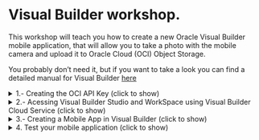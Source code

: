 # Visual Builder workshop.
This workshop will teach you how to create a new Oracle Visual Builder mobile application, that will allow you to take a photo with the mobile camera and upload it to Oracle Cloud (OCI) Object Storage.

You probably don’t need it, but if you want to take a look you can find a detailed manual for Visual Builder [here](https://docs.oracle.com/en/cloud/paas/app-builder-cloud/visual-builder-developer/index.html)

<details>
  <summary>1.- Creating the OCI API Key (click to show)</summary>

---
You will have to connect the Visual Builder app to OCI Object Storage Bucket to Store the mobile photos or image files in a bucket. You must create an OCI API Key to get access to the OCI Services via API REST. So let's create the API Key.
  
---
  
## Creating the API Key
First Sign in [OCI web console](https://cloud.oracle.com) with your credentials 
> Note: this credentials will be provided to you in the workshop by the trainers, or you can use youw own credentials if you have a trial or paid tenancy.

Write your tenancy name and click **Next** Button.

![](./images/oci-signin-01.png)

Then click Continue leaving the Identity Providers as *oracleidentitycloudservice*

![](./images/oci-signin-02.png)

Next write you *User Name* and *Password* and click in **Connect** Button to access to OCI web console.

![](./images/oci-signin-03.png)

![](./images/oci-signin-04.png)

Then click in the **Profile icon** at the top right of the console to access to the user **Settings**.

![](./images/oci-apikey-01.png)

Scroll down and click **API Keys** in the *Resources menu*

![](./images/oci-apikey-02.png)

Next click **Add API Key** button to add a new API Key.

![](./images/oci-apikey-03.png)

Select **Generate API Key Pair**. 
> Note: you could use your own public and private keys in pem format, but in this workshop and for academical purposes we'll use the auto generathed keys.

![](./images/oci-apikey-04.png)

Next you must to download the *Private* and *Public* Keys to your laptop/desktop.

![](./images/oci-apikey-05.png)

After that, you might have two **.pem** files one mark as public.

![](./images/oci-apikey-06.png)

Then click in **Add** button.

![](./images/oci-apikey-07.png)

Next window is the summary or **Configuration File Preview**. Click in the **copy** link to copy your OCI API credentials to a text file in your local computer as you will need them in future steps in the workshop. Then click **Close** Button to finish the process.

![](./images/oci-apikey-08.png)

You should have a new API key created and you should see the Fingerprint key in the OCI web console. 

![](./images/oci-apikey-09.png)

You can get the Config file that you copied before clicking in the *tree vertical* dots in the Fingerprint row and select **View Config File**.

![](./images/oci-apikey-10.png)
</details>
<details>
  <summary>2.- Acessing Visual Builder Studio and WorkSpace using Visual Builder Cloud Service (click to show)</summary>
  
---
  To develop your Visual Builder Application you must access to the workshop Visual Builder Studio instance. Visual Builder is not only used to develop Visual Builder applications, but it allows the development of any kind of modern application thanks to its multitude of integrated development tools, such as a GIT repository, CI/CD pipelines engine, artifact generation, container repository, agile tools, team building tools like wiki and snipples and more. If you want to know more please click [here](https://www.oracle.com/application-development/visual-builder-studio/)
 
---
  
## Acessing Visual Builder Studio and WorkSpace using Visual Builder Cloud Service
To get access to Visual Builder Studio (VBS) you have to Sign-in Oracle Cloud web console with your tenancy user credentials. Then Click in the *hamburguer icon* in the top left part of the web console and select **OCI Classic Services** then click in **Developer** to access to Visual Builder Studio instance.

![](./images/oci-vbs-01.png)
  
Next you have to click in the VBS instance **menu icon** and click in the **Access Service Instance**
  
![](./images/oci-vbs-02.png)  
 
Then in **Organization**, select the *Project* -> **Workshop-VBCS-Takephoto** that you will use for this workshop. 
  
![](./images/oci-vbs-03.png)
  
Select *Workspaces* in the left menu to get all the workspaces in the project. Then select the appropiate workspace asigned to you by the trainer. In this tutorial, you will see that the screenshots show *userXX*, but you will have to change XX with your user number.
> Note: if the trainer asign you the numbre 01 or user01, your workspace will be something like **workspace-user01**.
  
All trainees will use their own git repository tied to their own workspace.
  
![](./images/oci-vbs-04.png)
  
Wait a couple of second to access to your workspace. You should see the *Welcome to your Workspace* page.
  
![](./images/oci-vbs-05.png)
    
</details>
</details>
<details>
  <summary>3.- Creating a Mobile App in Visual Builder (click to show)</summary>
  
---
In this section you will create a mobile application with Visual Builder low coding programing. This application will have several components like an API REST connection to Oracle Cloud Object Storage bucket to storage your photos or files, a mobile layout with input fields and button to take the photo, a workflow triggered by the button event handler and more. At the end of the section you will can take a photo with your mobile phone and upload it to an OCI Object Storage bucket.
 
---
  
## Creating a Mobile App in Visual Builder.
You can create web applications as well as mobile applications in Visual Builder. As a low coding programing platform you have a lot of preconfigured components to create an application for your business case. But you can use javascript (nodejs notation) if you want to have more control coding your application. The limit is your imagination!!.

<details>
  <summary>3.1 Creating the mobile layout (click to show)</summary>
  
### Creating the mobile layout.
Now you will create the mobile layout adding several components that you will use and combine in future sections to create the mobile application.
  
Click in the mobile left menu icon and then click **+ Mobile Application** button to create a mobile application.
  
![](./images/vbs-app-01.png)
  
In *General Information* you must to write a descriptive name for your mobile app, like **takephotoapp**. Then select none as mobile layout app, because in this workshop we won't create a navigation menu for the app as it has only one screen. Finally click **Next** button to continue.
  
![](./images/vbs-app-02.png)
  
Keep **Custom** layout selected (empty layout) and click **Create** button to create you mobile app.
  
![](./images/vbs-app-03.png)

Now you should have created the visual builder mobile application environtment/sandbox to continue creating your mobile app. You should see the *Page Designer* selected with a simple mobile layout in the Design window.
  
![](./images/vbs-app-04.png)
  
You can change the mobile appearance (iphone, google pixel, samsung or tablet), show or hide the bezel or change the mobiile size. In the tutorial we select Samsung Galaxy S20 layout, but you can select whatever you want (default layout is for iphone mobile phones).
  
![](./images/vbs-app-05.png)
  
Click in **Page Title** to select the *Mobile Page Template* properties. Then change the page title to a descriptive one like **Take a Photo to OCI App**
  
![](./images/vbs-app-06.png)
  
Select **Flex Container** layout to change it.
  
![](./images/vbs-app-07.png)
  
Change the *Display Settings* to **Grid** layout.
  
![](./images/vbs-app-08.png)
  
Scroll down in the Components menu to Layout and drag and drop **Form Layout** to the Design window.
  
![](./images/vbs-app-09.gif)
  
Scroll up or search an **Input Text** component and drag and drop to the Design window, inside the *Form Layout*.
  
![](./images/vbs-app-10.gif)
  
Now you will add other **Input Text** but you'll drop it in the Structure menu instead of drop it over the Design window. Drag and Drop over the Structure menu gives you more control when you are creating the mobile layout.
  
![](./images/vbs-app-11.gif)
  
Next you will add a **Horizontal Rule** from *Layout* components to the Design window.
  
![](./images/vbs-app-12.png)
  
Now you have to scroll down and add an **If** component from *Layout* menu to the Structure tree. 
> Note: This component will allow you to compose match rules to create different behaviours according to that rules. In this workshop you will use the **If** component to show or hide the *take photo button*, that you'll have to add to the Design window in next steps.
  
![](./images/vbs-app-13.gif)
  
Add other **If** component more to the *Structure tree*, but this time you have to add it inside (nested) the last *If* that you created before.
> Note: You have to create two nested if components, one for each **Input Text** added before.

![](./images/vbs-app-14.gif)
  
Next you have to add a **Grid Container** component from *Layout* menu, nested to the last *if* component in the *Structure* tree. Drag the **Grid Container** component and drop it inside the last **Bind If**.
> Note: The Grid Container (show as *Grid Row* in the Structure tree) will contain the next components that you have to crete and you'll use it to show or hide its content according to the match rules that you will create in the *If* components in future steps.
  
![](./images/vbs-app-15.png)
  
Now you have to add a **Camera** Component from *Common* menu, nested to the Grid Row that you create in the last step.
> Note: The Camera component is made up of three components: a **File Picker** and a **Button** with an **Icon**. The File Picker component will have a special behaviour as the action that it will execute, will be triggered by the button instead of the own File Picker component.
  
![](./images/vbs-app-16.gif)
  
Next add other **Horizontal Rule** component from *Layout* components menu as a separator. You must drag the **Horizontal Rule** and drop inside the **Camera** component in the *Structure* tree.
  
![](./images/vbs-app-17.gif)
  
Last Layout component will be an **Image** one. Drag the **Image** component from the *Common* components menu and Drop inside the **Grid Row**. **Image** component should be at the same level as the **Camera** component.
  
![](./images/vbs-app-18.gif)

Now you should have a Structure tree similar to the next screenshot. You can move components in the Structure tree if your layout structure is different.
  
![](./images/vbs-app-19.png)
  
</details>
<details>
  <summary>3.2 Configuring the components created (click to show)</summary>
  
---
  
In this section you'll configure the components to improve the UI and user experience. For example you'll use the **If** components to show or hide the camera button and the image components.

---
  
## Configuring the components created.
Now that you have created the mobile app UI layout, you have to configure the different components. Let's configure the components!!

The photo name will be the join of the first Input Text field (User Name), the second Input Text field (Photo Name) and a random number that the phone use when you take a photo with the camera. The result should be something similar to 
```sh  
userXX-photoXX-0934750743058743095.jpg
```
  
Click in the first *Text Input* component to get access the **General** component fields. This component will be used to storage the user name that will take the photo. 
  
![](./images/vbs-app-config-01.png)
  
In the **Label Hint** write *User Name* and keep rest of the fields as default.
  
![](./images/vbs-app-config-02.png)

Repeat the same steps to put **Photo Name** in the second *Input Text* field. 

![](./images/vbs-app-config-03.png)

Now click in the *Camera* component and in the General tab uncheck **Video** check, as you'll have to take photos only. 

![](./images/vbs-app-config-04.png)
  
Then click in the *Button* component inside the Camera one. Change the Text field deleting the **/Video** part. Then Select **Call to Action** in the Choming field and check *Full width* in Styling. 
  
|Field|Value|  
|-|-|
|Text|Take a Photo|
|Chroming|Call To Action|
|Styling| Full Width |
  
![](./images/vbs-app-config-05.png)

Click in the *Image* component and put in the **Width** field the first number of pixels located in the Viewport Resolution (for Samsung Galaxy S20 is **360** pixels).
  
![](./images/vbs-app-config-06.png)  
</details>
<details>
  <summary>3.3 Manage Component Visibility Using Conditions and Variables (click to show)</summary>

--- 
  
You can use a **bind-if** component to conditionally show or hide UI components in your visual application. Use **bind-if** to surround other components and set conditions to determine whether the components should be displayed on a page. In this lab you'll configure two **bind-if** components, one for each *Input Text* value. To manage the value of the **Input Text** components you'll have to create variables. These variables will be used in the events and actions to those events in future steps.
  
> Note: For academic reasons and to facilitate the creation of the mobile UI, the **bind-if** components were created before adding the components affected by them. To use an **bind-if** component to control when a component is displayed in a page after you added it: In **Design** mode, locate the component that you want to control dynamically. *Right-click* the component on the canvas or in the *Structure* view and select **Surround > If** in the popup menu. 
  
![](./images/vbs-app-surround-01.png)  
  
---
  
### Manage Component Visibility Using Conditions and Variables
Before the **Bind-If** configuration, you'll have to create several variables to store the *Input Text* value. Let's create the variables and then you can create the rules to control de visibility of the components.
  
Click **Variables** in the main-start tab to get access to the variables configuration window. You shouldn't have any variable created yet. Click **+ Variable** to create the first variable for you main-start page.
  
![](./images/vbs-app-visibility-01.png)  
  
Write a variable name like **userName** in the *ID* field and keep **String** as variable *Type*. Then Click **Create & New** to save and create the second variable.
  
![](./images/vbs-app-visibility-02.png)
  
Repeat the last step and write a variable name like **photoName** in the *ID* field and keep **String** as variable *Type*. This time click in **Create** button as you don't have to create other variable right now.
  
![](./images/vbs-app-visibility-03.png)
  
Now you have to link this two variables with each **Input Text** components. Click in **Page Designer** again to return to the Design window and Select the *User Name* **Input Text** but **Data** tab properties instead of General one.
  
![](./images/vbs-app-visibility-04.png)
  
Then hover the mouse in the Value field and click **fx** (Expression Editor) icon.
  
![](./images/vbs-app-visibility-05.png)
  
The Expression Editor window should appear. Then Drag **userName** variable and Drop in the first line. Click **Save** button to finish the linking process.
  
![](./images/vbs-app-visibility-06.gif)
  
Repeat the last step with the **Photo Name** component.
  
![](./images/vbs-app-visibility-07.gif)
  
Now you have linked the variables with the components values and you will use them in several parts of your mobile application. For example you will use them in the next steps to modify the visibility of the Camera and Image components.
  
To modify the visibility you have to use the **Bind-If** components. Click in the **Structure** tree and select the first *Bind-If*. As you can see in the *Properties*, there is a Test field with **[[true]]** value. This value means that the if value is always *true*. Let's change the value to modify the visibility dinamically. Then click in the **fx** icon to open the Expression Editor window.
  
![](./images/vbs-app-visibility-08.png)
  
In the Expresion Editor, you could drag and drop any value in the left tree, you must to delete the *true* value before drag and drop the variable:
```
  $variables.userName
```
Then click **Save** Button.
  
![](./images/vbs-app-visibility-09.gif)
  
Now in the **Test** field, you should see a value of
```
  [[ $variables.userName ]]
```
And the **Grid Row** component and its children should be hidden as the *User Name* value is empty and the condition value is equivalent to *False* value.
  
![](./images/vbs-app-visibility-10.png)
  
For simple conditional expresions you can create them with **[[]]** directly in the Test field without using the Expression Editor window. To test it you can create the condition for the *Photo Name* **Input Text** component in the second **Bind-If**. Click in the second **Bind-If** component in the *Structure* tree.
  
![](./images/vbs-app-visibility-11.png)  
  
Replace the **[[true]]** value directly with
```
  [[ $variables.photoName ]]
```

![](./images/vbs-app-visibility-12.png)  
  
As you have noticed, you could have created only one **Bind-If** component surrounding the *Grid Row* and write a condition similar to:
```
  [[ $variables.userName && $variables.photoName ]]
```
But again, for academical reasons we create two **bind-if** to show you the different ways to use the Expresion Editor and the Test field directly.
You will notice too that the **Bind-if** components have a **Temporary Override** value that let you test the visibility, changing a temporary value of true or false directly overriding the condition value.
  
![](./images/vbs-app-visibility-13.png)  
  
If you change the Temporary Override Value to **True** in both **Bind-If** components, you can see how the surrounded **Grid Row** and its children (in the structure tree) will be shown in the Design window. After testing it, please you don't forget to switch the Temporary Override to **Off** value to avoid issues. Anyway you will be advice with an orange mark that your **Bind-If** components are overridden.
  
![](./images/vbs-app-visibility-14.gif)  
  
</details>  
<details>
  <summary>3.4 Creating the API REST Service Connection (click to show)</summary>
  
--- 
To work with an external service's REST API, Visual Builder needs basic information about that service. A service connection provides this information by describing the connection to the service, including connection details, properties, and the REST endpoints provided by the service that you want to use in your application.
  
You'll have to create a connection to Oracle Cloud Infrastructure (OCI) to upload your photos or files in general to an Object Storage Bucket. To do that you'll have to configure a Service connection component that you'll use during the actions creation (described in the next section). Let's create the API REST Service connection before the events and actions creation as you'll have to use the API REST in those actions.
    
---
  
### Creating the API REST Service Connection.
You can create service connections to REST services that support both the OpenAPI 3.0 and Swagger 2.0 specifications. If you remember, you have an user API Key. This API Key will be used in this section to create the Service Connection component, if you don't have any API Key you won't be able to connect to OCI API REST because you will receive an Unathorized connection error (401). To create the Service Connection please follow next steps.

Click in Service Connection icon in the visual builder left main menu. Then Click **+Service Connection** button to create a new Service Connection.
  
![](./images/vbs-app-servicecon-01.png)  

A new Service Connection wizard should be opened. Select *Define by Endpoint* option.
  
![](./images/vbs-app-servicecon-02.png)
  
Now you must put the OCI Object Storage endpoint according to your region. The trainers of the workshop will give you the appropiate endpoint. In this tutorial we'll use the frackfurt endpoint, but this endpoint could change in other worshops, please ask the trainers about the endpoint if they didn't give you one.
 ```
 https://objectstorage.eu-frankfurt-1.oraclecloud.com
 ```
> Note: you could create your own Object Storage Bucket in your OCI Tenancy, following the next [tutorial](). If you create your own Object Storage Bucket you have to use the appropiate [endpoint](https://docs.oracle.com/en-us/iaas/api/#/en/objectstorage/20160918/) according to the region in which you create the bucket.
  
Copy and paste your Object Storage endpoint in the **URL** field. Then change the **Method** to *PUT*. Action Hint should be *Create*. Then click **Next** to continue with the creation.
  
|Field|Value|
|-|-|
|Method|PUT|
|URL| [your Object Storage endpoint](https://docs.oracle.com/en-us/iaas/api/#/en/objectstorage/20160918/) |
|Action Hint|Create|
  
![](./images/vbs-app-servicecon-03.png)
  
Next click in the *Server* tab to configure the authentication method.
  
![](./images/vbs-app-servicecon-04.png)
  
Select **Oracle Cloud Infrastructure API Signature 1.0** as authentification method. If you want to know more about this algorithm you can review it [here](https://docs.cloud.oracle.com/en-us/iaas/Content/API/Concepts/signingrequests.htm)
  
![](./images/vbs-app-servicecon-05.png)
  
Then click in the pencil icon near *Enter API Key and private key*, to config the authetication wuth the API Key. If you create your own API Key credentials at the beggining of the workshop you can use them now. On the other hand if you didn't create any API Key credentials, the trainers will give you ones to create the API Key ID for the Service Connection.
  
![](./images/vbs-app-servicecon-06.png)
  
The *Signature*/Key ID will be constructed using the following sintax
```
 Key ID =  [TENANCY OCID]/[USER OCID]/[KEY FINGERPRINT]
```
As an example
```
  ocid1.tenancy.oc1..aaaaxyz/ocid1.user.oc1..aaaaabc/1f:9a:f9:ad:4a:a4:44:6c:65:0e:94:4f:30:7c:91:ac
```
You must to create your *API Key ID* and copy it in the **Key ID** field. Then copy your *private key* in pem format in the **Private Key** field, including the **---BEGIN PRIVATE KEY---** till **---END PRIVATE KEY---**. Then click **Save** button to finish.
  
![](./images/vbs-app-servicecon-07.png)
  
Next you must change the *Connection Type* to **Always use proxy, irrespective of CORS support** from the list.
  
![](./images/vbs-app-servicecon-08.png)
  
The app will ask your user name and password every time you access it. To allow anonymous access (to avoid introduce your credentials every time) you must check **Allow anonymous access to the service connection infrastructure**. Then Select **Same as Authenticated User** from the *Authentication for Anonymous Users* list. This method will be the same as autehnticated users, that is the API Key method that configured before.
  
![](./images/vbs-app-servicecon-09.png)
  
Next click in the *Request* tab to configure the PUT Request as described in the [Object Storage API REST Put Object/upload manual](https://docs.oracle.com/en-us/iaas/api/#/en/objectstorage/20160918/Object/PutObject). You'll configure the PUT Request to upload a multipart file to the Object Storage Bucket in the next steps.
  
![](./images/vbs-app-servicecon-10.png)
  
To complete the PUT Request, you must add next values to the end of the *URL* field (according to the API REST definition for *PutObject*).
```
  n/{namespaceName}/b/{bucketName}/o/{objectName}
```
When you add this values you should see three new Parameters in the window, one for each value. All of them must be required and *String* type. You could use whichever default values you want, as they will be change in an Action call in the mobile app. For example
  
|Parameter|Value|
|-|-|
|namespaceName|namespace|
|bucketName|abc|
|objectName|abc.txt|

![](./images/vbs-app-servicecon-11.png)

Now you migth test the connection, but unfortunately you should add headers with the content lenght and the correct parameters in the Request call. To simplify this process, you'll create a dummy Test to check the network connectivity but not the API functionality.

Click in the **Body** tab and write a dummy text in the *Example* text area, something like ```this is a test```. Change the *Media Type* to **application/x-www-form-urlencoded** or **multipart/form-data**.
  
![](./images/vbs-app-servicecon-12.png)
  
Then click in the **Test** tab. You could configure here a real test if you had all the data and content length headers (out of the scope of this workshop). As you can see in the **URL Preview**, it is the API URL that the request will use. The default values will be changed by the correct ones in the mobile application Actions. You don't worry about that right now, it's simply a test!.
  
![](./images/vbs-app-servicecon-13.png)
  
Then click **Send Request** button to send an "invalid" (wrong values) Request, but is useful to validate the endpoint conectivity even with an error response (you are validating the conectivity with the OCI service, not the object creation, that it will be invalid as you didn't use valid values and headers at this moment).
  
You might receive a status 400 and an error message (don't worry about that it's normal, remember this it only to test the connectivity with the cloud service not the functionality)
```json
{
    "type": "abcs://proxy_problem/signing/missingHeader",
    "title": "Http Signature",
    "detail": "HTTP header content-length is required by this authentication method",
    "status": 400
}
```
Click **Create** button to finish the process.
  
![](./images/vbs-app-servicecon-14.png)
  
If you receive an alert requestMessages, please avoid it and click in **Finish** button to create the Service Connection.
  
![](./images/vbs-app-servicecon-15.png)
  
</details>
<details>
  <summary>3.5 Component Events & Actions (click to show)</summary>

--- 
Almost all components in Visual Builder have an *Event Handler*. You can create events of different types for the components, like a click event for a button or something like that. When you trigger an event you have to create an *Action Chain* for that event. An action chain determines what happens when, for example, you click a button on a page. An action chain might be a short sequence of a few actions, but it could contain many actions as well as logic for determining what happens in the sequence.
  
You'll practice about how to create events and action chains for that events. You'll create an **Action Chain** in the Take Photo button when you click the button. In the action chain you'll use the *Service Connection*, created in the last section, to connect via REST API to the OCI Object Storage Service.
---
  
### Component Events & Actions
You'll create action chains by assembling simple, individual actions into a sequence in the Action Chain editor. The Camera component is special as it consist of a *File Picker* component that it has tied a *Button* (with an icon) component. You will have to create an *ojSelect* event in the File Picker that will trigger the appropiate *Action Chain*. When you click the button, it will trigger the  action chain related to *ojSelect* event in the File Picker component, not in the button. Let's create the take photo action chain.
  
Click in the **Camera (File Picker)** component in the *Components* tree (remember that you have to create the trigger and the action chain in the File Picker component not in the tied button). Next click in the **Events** Tab in *Properties*.  
  
![](./images/vbs-app-evenactions-01.png)
  
As you can see, you don't have any *Event* in the File Picker component. Click in **+ Next Event** button and then select *On 'Selected Files' item to create a new event with selected file (the photo file), when you take a photo.
  
![](./images/vbs-app-evenactions-02.png)
  
Now you should be in the *Action Chain Editor*. You can see the name of the Action, something like *CameraFilePickerSelectChain*. For academical reasons, you'll create an *If* logic action to verify that the userName and photoName components values are different that empty. You create before the *if-bind* components to verify those conditions, but you can practice here with *if-logic* action to compare with *if-bind* component.
  
Drag and Drop the **if** *logic* action as your first action in the action chain.
  
![](./images/vbs-app-evenactions-03.gif)
  
Click in the new if Action to select it. Then In the **Condition** *Property* you must create the match condition to verify if the userName and photoName have values not empty values. Click the *fx* icon to access the *Expression Editor*
  
![](./images/vbs-app-evenactions-04.png)
  
Now you must write the condition. You can drag and drop the variables userName and photoName to create the condition or write next directly in the line 1 of the Editor:
  
```
  $page.variables.userName && $page.variables.photoName
```

Then click in the **Save** button to create the condition in the *Action* and return to the Action Chain Editor.
  
![](./images/vbs-app-evenactions-05.png)
  
If the condition would be **FALSE** the you'll want to show an error or warning message on the screen. Let's create the error/warning message.
  
Drag and Drop a **Fire Notification** action to the false branch.
  
![](./images/vbs-app-evenactions-06.gif)
  
Click in the *Fire Notification* action to select it. In the Summary field you could write something like ```NoUserPhotoName```. Then in the Message field you can write some descriptive message like ```No file name correctly defined.``` or whatever other message that you can put on the screen when the **if-logic** action is **FALSE**. 
  
![](./images/vbs-app-evenactions-07.png)
  
You could create a more elaborated message like:
  
```
  "No file name correctly defined. userName: " + $page.variables.userName + " photoName: " + $page.variables.photoName
```
  
![](./images/vbs-app-evenactions-08.png)
  
Next you have to create the **TRUE** branch of the *if* action. Drag and Drop a **Call Function** (JS icon) to the true branch (+).
  
![](./images/vbs-app-evenactions-09.gif)
  
Then click in the **Create** link on the right of the *Function Name* field.
  
![](./images/vbs-app-evenactions-10.png)
  
Write a name for the function like **AddImageFunction** and click in **Create** button.
  
![](./images/vbs-app-evenactions-11.png)
  
Next click in the *Go to Module Function* link below the *Function Name* field to access to the JavaScript Editor.
  
![](./images/vbs-app-evenactions-12.png)
  
This function will be used to convert the photo taken in your mobile phone as a *BLOB* object type to a *FILE* type. This js function will convert the blob/image to base64 string (data) and it'll create an URL to use in the **Image** component that you put in the mobile UI at the begining of the workshop. If you try to put the blob directly in the *Image* component you won't have anything as blob type is an incompatible object type for that component.
  
Now you have to copy and paste the next javascript code in the *JavaScript* editor.
  
```js
  AddImageFunction(file) {
      return new Promise(
        resolve=>{
          const blobURL = URL.createObjectURL(file);
          const reader  = new FileReader();
          reader.addEventListener("load", function () {
            // convert image file to base64 string
            console.log("DATA->" + reader.result);            
            resolve({
              data: reader.result,              
              url: blobURL
            });
            document.getElementById("mypic").onload = function() {
              URL.revokeObjectURL(blobURL);
            };
          }, false);

          if (file) {
            reader.readAsDataURL(file);
          }
        }
      );
    }
  ```
  
![](./images/vbs-app-evenactions-13.gif)
  
As you can see your js function had a file input parameter named *file* (review the code if you want to see the input parameter). But this parameter is not mapped right now. You have to map the input file to assign it a value in real time.
  
Then click **Actions** tab to return to the Action Chain Editor. Click in the **Call Function** action to map the input paramter. Click in the *Assign* link on the right of Input Parameters field to access **Assign Input Parameters** window.
  
![](./images/vbs-app-evenactions-14.png)
   
In the Assign Input Parameters window you can assign variable values from a **Source** to a **Target**. Select the little triangle/arrow of *[] files* variable to show it content. It should be **{} item[0]**. Then select **{} item[0]** as Source and drag and drop it in the **{} file** Target. Then Click **Save** button to finish the process and return to the Action Chain Editor.
  
![](./images/vbs-app-evenactions-15.gif)
  
Now you'll have to assign the output of the Js Function to a new flow variables (as you created at the begining of the workshop). The URL output will be assigned to a new imageURL variable and that variable will be used in the data field of the **Image** component. 
  
Create the new variable imageURL. Click in *Variables* tab in the main menu editor (you should have other 2 variables right now).
  
![](./images/vbs-app-evenactions-16.png)
  
Click **+ Variable** button to create the new variable. Write a varaible name for the URL, like *imageURL* of **String** type. Then Click in **New** Button to create the new variable.
  
![](./images/vbs-app-evenactions-17.png)
  
Now Click in the *Page Designer* tab to assign the new variable to the Image component. Select the **Image** component in the *Structure* tree as this component is hidden (you could select in the UI editor, but you should override the bind-if components. It's better select it in the Structure tree).
  
![](./images/vbs-app-evenactions-18.png)
  
Next click in the **Data** tab *Properties*. Then click in the little triangle/arrow near fx icon of the **Source URL** field and select the new variable created (**imageURL**) to assign it as source URL.
  
![](./images/vbs-app-evenactions-19.gif)
  
Click in the **Actions** tab to return to the Actions editor to continue creating the Action Chain workflow.
  
![](./images/vbs-app-evenactions-20.png)
  
Next you have to drag and drop an Assign Variables action to the workflow below Call Function action. This action will be used to assign values (from the Js Function output) to variables.
  
![](./images/vbs-app-evenactions-21.gif)
  
Click in the **Assign** link of Variables property to open the Assign Values Editor.
  
![](./images/vbs-app-evenactions-22.png)
  
Then you could drag and drop from Sources -> Results -> callFunctionAddImageFunction to the imageURL target and add <.url>. Or you can click in the *Target* **imageURL** variable and assign next value in the below editor.
  
```
  $chain.results.callFunctionAddImageFunction.url
```
  
Click in the **Save** button to save and return to the Actions editor.
  
![](./images/vbs-app-evenactions-23.png)
  
Next you'll have to add a *Call Rest* action to use the **Service Connection** that you created in the last section of the workshop. This action will do a call rest to the OCI API to upload the photo to an Object Storage Bucket. If you didn't create any OCI Objetc Storage bucket at the begining of the workshop, the trainers will give you an Object Storage bucket name to use in this part of the workshop.
  
You have to drag and drop a **Call REST** action below the *Assign Variable* action in the workflow.
  
![](./images/vbs-app-evenactions-24.gif)
  
Let's to complete the **Call REST** action. Click in the *Call REST* action and then click in the **Select** link of the *Endpoint* property.
  
![](./images/vbs-app-evenactions-25.png)
   
Next Select the PUT API REST Call created in the last Section from the selecction tree and click **Select** button to return to the Actions Editor.
  
![](./images/vbs-app-evenactions-26.png)

As you can see, new not mapped **Input Parameters** and **Parameters** should be added to the *Endpoint* Properties. This new parameters correspond to the parameters added when you created the PUT API REST call in the last section. Let's map these parameters to send the photo to the Object Storage bucket.
  
Click in the **Assign** link of the *Input Parameters* Endpoint property to open the Assign Editor.
  
![](./images/vbs-app-evenactions-27.png)
  
You must to assign values to the Target *uriParams*. Click in each Target parameter to assign values in the below editor. Check the editor type (at the right of the writting part) for each value, because it could be *Static Content* and *Expression*.

|Param|Value|Type|
|--|--|--|
|buckerName|your Object Storage Bucket name|Static Content|
|namespaceName|your Object Storage Tenancy namespace|Static Content|
|objectName| $page.variables.userName + "-" + $page.variables.photoName + "-" + $variables.files[0].name|Expression|
  
You can click in the *uriParam* parameter to review your values. You should see an object in JSON notation.
  
```json
{
 "bucketName": "your_backet_name",
 "namespaceName": "your_object_storage_namespace",
 "objectName": "{{ $page.variables.userName + \"-\" + $page.variables.photoName + \"-\" + $variables.files[0].name }}"
}
```

Next click **Save** button to return to the *Actions Chain* editor.
  
![](./images/vbs-app-evenactions-28.png)
  
Now the *Input Paramters* should be showed as mapped. But you have to send the photo file too. You can read in the [API description](https://docs.oracle.com/en-us/iaas/api/#/en/objectstorage/20160918/Object/PutObject) that in the **PutObject** call you must add the image file (as binary String) in the body of the call. Let's map the photo file to the body parameter.
  
Click in the **Assign** link of the *Parameters* property to access to the Assign Parameters Editor.
  
![](./images/vbs-app-evenactions-29.png)
  
Click in the little triangle/arrow in the Sources **[]files** to show the file items. Then Drag the **{} item[0]** as Source and Drop in the **{} body** Parameters Target.
  
![](./images/vbs-app-evenactions-30.gif)
  
Now you must finish the Action workflow. As you can see you have two branches below *Call REST* action, one for call REST failure with a predefined *Fire Notificaion* action and other branch to a successfull call. You could add new actions to the success branch, but in this workshop you'll put a Fire Notificacion action too as in the failure branch. 
  
Drag and Drop a **Fire Notification** action to the **(+)** below success tag.
  
![](./images/vbs-app-evenactions-31.gif)
  
The Fire Notification action default value is error, but you'll change this behaviour to show a success message.  Let's complete the *Fire Notification* Properties.
  
In the Summary Property, click in the *fx* icon to open the Expression Editor.
  
![](./images/vbs-app-evenactions-32.png)
  
Then click in the little triangle/arrow of the Source Results **callRestPutNNamespace... ** item. Then click in the little triangle/arrow of the **message** item to show the *summary* result (that variable will be filled automatically after the API REST call). Drag and Drop the **summary** result to the first line on the right marked as 1. Then click in the **Save** buton to return to the Action Chain editor.
  
![](./images/vbs-app-evenactions-33.gif)

Now you must to do the same for the **Message** property, but you have to put the status variable this time. Click in the **fx** icon of the Message property to open the Expresion Editor.
  
![](./images/vbs-app-evenactions-34.png)
  
Then click in the little triangle/arrow of the Source Results **callRestPutNNamespace... ** item. Drag and Drop the **status** result to the first line on the right marked as 1. Then click in the **Save** buton to return to the Action Chain editor.
  
![](./images/vbs-app-evenactions-35.gif)
  
Next change the **Display Mode** property to *transient*.
  
![](./images/vbs-app-evenactions-36.png)
  
Next change the **Notification Type** property to *confirmation*.

![](./images/vbs-app-evenactions-37.png)
  
To finish the *Action Chain* workflow you should add several **Return** actions to avoid issues.
  
Drag and Drop a **Return** Logic action below the last *Fire Notification* action created.
  
![](./images/vbs-app-evenactions-38.gif)
  
Then you should assign a value in the return payload (as a best practice you should return a value after an action chain workflow, but it's optional, for academical reasons you'll put a value in the payload property).
  
Click in the **Assign** link of the *Payload* proerty.
  
![](./images/vbs-app-evenactions-39.png)
  
Then click in the little triangle/arrow of the Source Results **callRestPutNNamespace... ** item. Then click in the little triangle/arrow of the **message** item to show the **summary** result (that variable will be filled automatically after the API REST call). Drag and Drop the **summary** result to the **payload** Target. Then click in the **Save** buton to return to the Action Chain editor.
  
![](./images/vbs-app-evenactions-40.gif)
   
You must do the same for the failure *Fire Notification^* actions. Drag and Drop a **Return** Logic action below each failure *Fire Notification* actions created. 
  
![](./images/vbs-app-evenactions-41.gif)

Click in the *Call REST* failure **Fire Notification** action. Then in the **Message** property assign the status result variable as you did in the success notification. Click in the *fx* icon to open the Expresion Editor.
  
![](./images/vbs-app-evenactions-42.png)  

Then click in the little triangle/arrow of the Source Results **callRestPutNNamespace... ** item. Drag and Drop the **status** result to the first line on the right marked as 1. Then click in the **Save** buton to return to the Action Chain editor.

![](./images/vbs-app-evenactions-43.gif)
  
Next click in the **Return** action below to change the **Outcome** value from success to **failure**.
  
![](./images/vbs-app-evenactions-44.png)
  
Then click the **Assign** link of the *Payload* property to access the Assign Parameters editor.
  
![](./images/vbs-app-evenactions-45.png)
  
In the Assign Parameter Editor window. Click in the little triangle/arrow of the Source Results **callRestPutNNamespace... ** item. Drag and Drop the **error** result to the **payload** Target. Then click in the **Save** buton to return to the Action Chain editor.
  
![](./images/vbs-app-evenactions-46.gif)
  
Change the last Return logic action **Outcome** to *failure* value. In this action you don't have to assign any payload as you didn't any REST call and you don't have an error result.
  
![](./images/vbs-app-evenactions-47.png)
  
After following all the steps, You should have an **Action Chain** workflow similar to the next screenshot.
  
![](./images/vbs-app-evenactions-48.png)
</details>
    
</details>

<details>
  <summary>4. Test your mobile application (click to show)</summary>

--- 
Once you have configured the mobile application in Oracle Visual Builder with the functionality that you want it to present to end users, plus the REST service connections to Oracle Content and Experience, you build it so that you can test it on a device or distribute it to end users. Oracle Visual Builder can build the following types of applications from the same mobile application source code:

* Android application
* iOS application
* Progressive web application (PWA)
  
For Android and iOS applications, you must define a build configuration before Oracle Visual Builder can build the mobile application for you (out of the scope of this worksho. You have more information about deploying native mobile application [here](https://docs.oracle.com/en/solutions/visual-builder-application-photos-to-content-experience-cloud/publish-mobile-application-oracle-visual-builder-vbcec1.html#GUID-6C813F64-6C74-4B50-9451-BC5CEC730122)). For a PWA, you must enable PWA in the PWA tab of the mobile app's Settings page. Once you complete the appropriate prerequisites, Oracle Visual Builder builds the mobile application you want.
  
When a mobile app with PWA support enabled is deployed using Oracle Visual Builder, the application runs as a web app and not as a native mobile app. End users access the app by navigating to the URL where the application is published.
  
Visual Builder has it own environment to deploy and test your PWA mobile application. With Visual Builder you can test your mobile application reading a QR image that will open the mobile web app in your mobile phone. Once tested you can publish it, in a simple way, to a Visual Builder production environment.
  
In this section you'll test your PWA mobile application in your own mobile phone (if you have one of course).
---

### Test your mobile application
To deploy a PWA application you must enable the PWA option in your mobile application Settings.

  Click **Mobile Apps** icon on the top left menu. Then select your mobile **app name** in the app tree. Next click **Settings** tab in the main top menu of your app tab. 
   
![](./images/vbs-app-test-01.png) 
  
Select **PWA** tab and Enable it if it's disabled.
  
![](./images/vbs-app-test-02.gif) 
  
In the PWA settings you could change several values like the name for the application, write a description and change the color theme. You could upload resource files too, but you don't have to change anything for the workshop, leave it as default.
  
Select **Security** Tab to change the access to the PWA mobile app. Then check **Allow anonymous access** to allow using the app without any user and password requirement.
  
![](./images/vbs-app-test-03.png) 
  
Click in the **main-start** tab or select it from the application tree, to return to the **Page Designer**.
  
![](./images/vbs-app-test-04.png)
  
In the Page Editor you have 3 buttons: Live, Design, Code over the phone layout. This tree buttons have different behaviours. You was using the **Design** button to enable the design editor to build the mobile app layout. **Code** button show you the html code of the layout designed. And the **Live** button let you test the mobile application in real time, but in your web browser instead of your mobile phone.
  
You can test your mobile app clicking in **Live**, but the idea is to test the application in your mobile phone. Click in the Play/Triangle icon in the Top main window, near the **Publish** button.
  
![](./images/vbs-app-test-05.png)
  
A new brouser tab or window should be opened (review your security settings about open new windows or tab in your browser if a new windows was not opened).
  
![](./images/vbs-app-test-06.png)
  
Click in **Build my App** button to build your mobile application and create the QR to test it in your own mobile phone. Then click in the **Share** button to deploy the mobile app and create the QR code.
  
![](./images/vbs-app-test-07.gif)
  
Wait for a while. The build process takes several seconds, less than a minute normally. You should receive a confirmation message at the right bottom of the window. Sometimes the QR code is not visible.  
  
![](./images/vbs-app-test-08.png)
 
But if you refresh the browser (F5) you should see the QR code correctly.
  
![](./images/vbs-app-test-09.png)
  
Next read the QR code with you mobile phone to access to the application.
  
![](./images/vbs-app-test-10.gif)
  
Finally test the application writing your name, a name for the photo and take a funny photo to upload to the Object Storage bucket. Open your Object Storage bucket to see your uploaded photo file or **Refresh** (in *More Actions*) the bucket if you have the bucket opened.
  
![](./images/vbs-app-test-11.gif)
  
</details>
